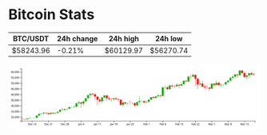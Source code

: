 # Bitcoin Stats

BTC/USDT|24h change|24h high|24h low|
|---|---|---|---|
|$58243.96|-0.21%|$60129.97|$56270.74|

<img src="./chart.svg">

